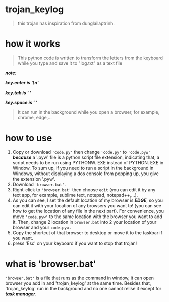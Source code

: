 # trojan_keylog
>this trojan has inspiration from dunglailaptrinh.

# how it works
>This python code is written to transform the letters from the keyboard while you type and save it to "log.txt" as a text file

***note:***

  ***key.enter is '\n'***
  
  ***key.tab is '    '***
  
  ***key.space is ' '***

>It can run in the background while you open a browser, for example, chrome, edge,... 

# how to use
1. Copy or download `'code.py'` then change `'code.py'` to `'code.pyw'` ***because*** a '.pyw' file is a python script file extension, indicating that, a script needs to be run using PYTHONW. EXE instead of PYTHON. EXE in Window. To sum up, if you need to run a script in the background in Windows, without displaying a dos console from popping up, you give the extension '.pyw'.
2. Download `'browser.bat'`. 
3. Right-click to `'browser.bat'` then choose `edit` (you can edit it by any text app, for example, sublime text, notepad, notepad++,...).
4. As you can see, I set the default location of my browser is ***EDGE***, so you can edit it with your location of any browsers you want to! (you can see how to get the location of any file in the next part). For convenience, you move `'code.pyw'` to the same location with the browser you want to add it. Then, change 2 location in `browser.bat` into 2 your location of your browser and your `code.pyw` .
5. Copy the shortcut of that browser to desktop or move it to the taskbar if you want.
6. press 'Esc' on your keyboard if you want to stop that trojan!

# what is 'browser.bat'

`'browser.bat'` is a file that runs as the command in window, it can open browser you add in and 'trojan_keylog' at the same time. Besides that, 'trojan_keylog' run in the background and no one cannot relise it except for ***task manager***.

